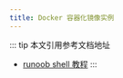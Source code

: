 ```yaml
---
title: Docker 容器化镜像实例
---
```


::: tip 本文引用参考文档地址
- [runoob shell 教程](https://www.runoob.com/linux/linux-shell.html)
:::